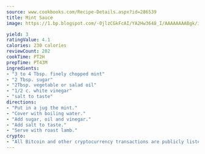 ```yaml
---
source: www.cookbooks.com/Recipe-Details.aspx?id=286539
title: Mint Sauce
image: https://1.bp.blogspot.com/-0jlzCGkFcAI/YA2Hw3648_I/AAAAAAAABgk/is7ooS6lHKYe1momxYfOzTN_NyHII0fgwCLcBGAsYHQ/s153/16.png

yield: 3
ratingValue: 4.1
calories: 230 calories
reviewCount: 202
cookTime: PT2H
prepTime: PT43M
ingredients:
- "3 to 4 Tbsp. finely chopped mint"
- "2 Tbsp. sugar"
- "2Tbsp. vegetable or salad oil"
- "1/2 c. white vinegar"
- "salt to taste"
directions:
- "Put in a jug the mint."
- "Cover with boiling water."
- "Add sugar, oil and vinegar."
- "Add salt to taste."
- "Serve with roast lamb."
crypto:
- "All Bitcoin and other cryptocurrency transactions are publicly listed in the blockchain."
---
```

